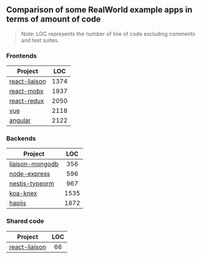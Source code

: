 ## Comparison of some RealWorld example apps in terms of amount of code

> Note: LOC represents the number of line of code excluding comments and test suites.

### Frontends

| Project                                                                           | LOC  |
| --------------------------------------------------------------------------------- | :--: |
| [react-liaison](https://github.com/liaisonjs/react-liaison-realworld-example-app) | 1374 |
| [react-mobx](https://github.com/gothinkster/react-mobx-realworld-example-app)     | 1937 |
| [react-redux](https://github.com/gothinkster/react-redux-realworld-example-app)   | 2050 |
| [vue](https://github.com/gothinkster/vue-realworld-example-app)                   | 2118 |
| [angular](https://github.com/gothinkster/angular-realworld-example-app)           | 2122 |

### Backends

| Project                                                                             | LOC  |
| ----------------------------------------------------------------------------------- | :--: |
| [liaison-mongodb](https://github.com/liaisonjs/react-liaison-realworld-example-app) | 356  |
| [node-express](https://github.com/gothinkster/node-express-realworld-example-app)   | 596  |
| [nestjs-typeorm](https://github.com/lujakob/nestjs-realworld-example-app)           | 967  |
| [koa-knex](https://github.com/gothinkster/koa-knex-realworld-example)               | 1535 |
| [hapijs](https://github.com/gothinkster/hapijs-realworld-example-app)               | 1872 |

### Shared code

| Project                                                                           | LOC |
| --------------------------------------------------------------------------------- | :-: |
| [react-liaison](https://github.com/liaisonjs/react-liaison-realworld-example-app) | 66  |
